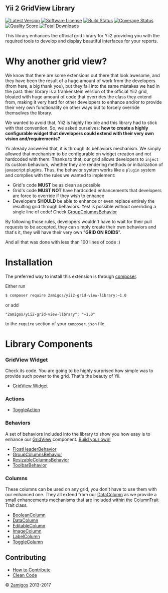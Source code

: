 Yii 2 GridView Library
----------------------

[![Latest Version](https://img.shields.io/github/tag/2amigos/yii2-grid-view-library.svg?style=flat-square&label=release)](https://github.com/2amigos/yii2-grid-view-library/tags)
[![Software License](https://img.shields.io/badge/license-MIT-brightgreen.svg?style=flat-square)](LICENSE.md)
[![Build Status](https://img.shields.io/travis/2amigos/yii2-grid-view-library/master.svg?style=flat-square)](https://travis-ci.org/2amigos/yii2-grid-view-library)
[![Coverage Status](https://img.shields.io/scrutinizer/coverage/g/2amigos/yii2-grid-view-library.svg?style=flat-square)](https://scrutinizer-ci.com/g/2amigos/yii2-grid-view-library/code-structure)
[![Quality Score](https://img.shields.io/scrutinizer/g/2amigos/yii2-grid-view-library.svg?style=flat-square)](https://scrutinizer-ci.com/g/2amigos/yii2-grid-view-library)
[![Total Downloads](https://img.shields.io/packagist/dt/2amigos/yii2-grid-view-library.svg?style=flat-square)](https://packagist.org/packages/2amigos/yii2-grid-view-library)

This library enhances the official grid library for Yii2 providing you with the required tools to develop and display 
beautiful interfaces for your reports. 


Why another grid view?
====================== 

We know that there are some extensions out there that look awesome, and they have been the result of a huge amount of 
work from the developers (from here, a big thank you), but they fall into the same mistakes we had in the past: 
their library is a frankenstein version of the official Yii2 grid, bloated with huge amount of code that overrides 
the class they extend from, making it very hard for other developers to enhance and/or to provide their very own 
functionality on other ways but to forcely override themselves the library. 

We wanted to avoid that, Yii2 is highly flexible and this library had to stick with that convention. So, we asked 
ourselves: **how to create a highly configurable widget that developers could extend with their very own vision 
and/requirements?**

Yii already answered that, it is through its behaviors mechanism. We simply allowed that mechanism to be configurable 
on widget creation and not hardcoded with them. Thanks to that, our grid allows developers to `inject` its custom 
behaviors, whether they are rendering methods or initialization of javascript plugins. Thus, the behavior system works 
like a `plugin` system and complies with the rules we wanted to implement: 

- Grid's code **MUST** be as clean as possible 
- Grid's code **MUST NOT** have hardcoded enhancements that developers are force to override if they wish to enhance
- Developers **SHOULD** be able to enhance or even replace entirely the resulting grid through behaviors. Yes! is 
  possible without overriding a single line of code! Check [GroupColumnsBehavior](behaviors/group-columns-behavior.md)

By following those rules, developers wouldn't have to wait for their pull requests to be accepted, they can simply 
create their own behaviors and that's it, they will have their very own "**GRID ON ROIDS**".

And all that was done with less than 100 lines of code :)


Installation
============ 

The preferred way to install this extension is through [composer](http://getcomposer.org/download/).

Either run

```bash
$ composer require 2amigos/yii2-grid-view-library:~1.0
```

or add

```
"2amigos/yii2-grid-view-library": "~1.0"
```

to the `require` section of your `composer.json` file.


Library Components
==================

### GridView Widget

Check its code. You are going to be highly surprised how simple was to provide such power to the grid. That's the 
beauty of Yii.

- [GridView Widget](grids/enhanced-grid-view.md)

### Actions 

- [ToggleAction](actions/toggle-action.md)

### Behaviors 

A set of behaviors included into the library to show you how easy is to enhance our [GridView](grids/enhanced-grid-view.md) 
component. [Build your own!](guides/how-to-create-behaviors.md)

- [FloatHeaderBehavior](behaviors/float-header-behavior.md)
- [GroupColumnsBehavior](behaviors/group-columns-behavior.md)
- [ResizableColumnsBehavior](behaviors/resizable-columns-behavior.md)
- [ToolbarBehavior](behaviors/toolbar-behavior.md)

### Columns 

These columns can be used on any grid, you don't have to use them with our enhanced one. They all extend from our 
[DataColumn](columns/data-column.md) as we provide a small enhancements mechanisms that are included within the 
[ColumnTrait](columns/column-trait.md) Trait class.

- [BooleanColumn](columns/boolean-column.md)  
- [DataColumn](columns/data-column.md)
- [EditableColumn](columns/editable-column.md)
- [ImageColumn](columns/image-column.md) 
- [LabelColumn](columns/label-column.md)
- [ToggleColumn](columns/toggle-column.md)

Contributing
------------

- [How to Contribute](contributing/how-to.md)
- [Clean Code](contributing/clean-code.md)

© [2amigos](http://www.2amigos.us/) 2013-2017
